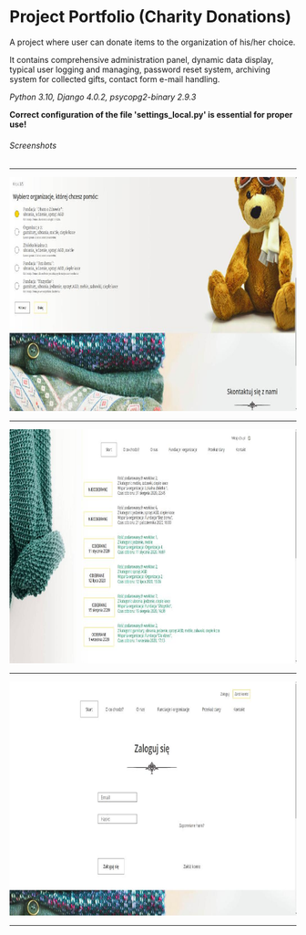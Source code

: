 # Project Portfolio (Charity Donations)

A project where user can donate items to the organization of his/her choice. 

It contains comprehensive administration panel, dynamic data display, 
typical user logging and managing, password reset system,
archiving system for collected gifts, contact form e-mail handling.


_Python 3.10, Django 4.0.2, psycopg2-binary 2.9.3_


**Correct configuration of the file 'settings_local.py' is essential for proper use!**



###### Screenshots
---
<img src="pic3.jpg" height="410">

---

<img src="pic2.jpg" height="410">

---
<img src="pic1.jpg" height="410">

---
